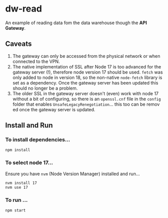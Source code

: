 # dw-read
An example of reading data fom the data warehouse though the **API Gateway**.

## Caveats
1. The gateway can only be accessed from the physical network or when connected to the VPN.
2. The native implementation of SSL after Node 17 is too advanced for the gateway server (!), therefore node version 17 should be used.   `fetch` was only added to node in version 18, so the non-native `node-fetch` library is set as a dependency.  Once the gateway server has been updated this should no longer be a problem.
3. The older SSL in the gateway server doesn't (even) work with node 17 without a bit of configuring, so there is an `openssl.cnf` file in the `config` folder that enables `UnsafeLegacyRenegotiation`... this too can be remov ed once the gateway server is updated.

## Install and Run

### To install dependencies...
```shell
npm install
```

### To select node 17...
Ensure you have `nvm` (Node Version Manager) installed and run...
```shell
nvm install 17
nvm use 17
```

### To run ...
```shell
npm start
```

